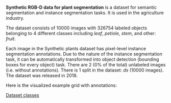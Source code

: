 **Synthetic RGB-D data for plant segmentation** is a dataset for semantic segmentation and instance segmentation tasks. It is used in the agriculture industry.

The dataset consists of 10000 images with 326754 labeled objects belonging to 4 different classes including *leaf*, *petiole*, *stem*, and other: *fruit*.

Each image in the Synthetic plants dataset has pixel-level instance segmentation annotations. Due to the nature of the instance segmentation task, it can be automatically transformed into object detection (bounding boxes for every object) task. There are 2 (0% of the total) unlabeled images (i.e. without annotations). There is 1 split in the dataset: *ds* (10000 images). The dataset was released in 2018.

Here is the visualized example grid with annotations:

[Dataset classes](https://github.com/dataset-ninja/synthetic-plants/raw/main/visualizations/horizontal_grid.webm)
